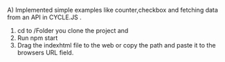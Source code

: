 A) Implemented simple examples like counter,checkbox and fetching data from an API in CYCLE.JS .

1. cd to /Folder you clone the project and
2. Run npm start
3. Drag the indexhtml file to the web or copy the path and paste it to the browsers URL field.
